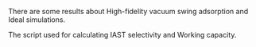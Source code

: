 There are some results about High-fidelity vacuum swing adsorption and Ideal simulations.

The script used for calculating IAST selectivity and Working capacity.
